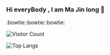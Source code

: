 ### Hi everyBody , I am Ma Jin long 👋

<!--
**mjlxiaoma/mjlxiaoma** is a ✨ _special_ ✨ repository because its `README.md` (this file) appears on your GitHub profile.

Here are some ideas to get you started:

- 🔭 I’m currently working on ...
- 🌱 I’m currently learning ...
- 👯 I’m looking to collaborate on ...
- 🤔 I’m looking for help with ...
- 💬 Ask me about ...
- 📫 How to reach me: ...
- 😄 Pronouns: ...
- ⚡ Fun fact: ...
-->
:bowtie::bowtie::bowtie:

![Visitor Count](https://profile-counter.glitch.me/你的Github用户名/count.svg)

![Top Langs](https://github-readme-stats.vercel.app/api/top-langs/?username=mjlxiaoma&layout=compact&theme=tokyonight)
